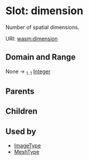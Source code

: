 
# Slot: dimension


Number of spatial dimensions.

URI: [wasm:dimension](https://w3id.org/itk/wasmdimension)


## Domain and Range

None &#8594;  <sub>1..1</sub> [Integer](types/Integer.md)

## Parents


## Children


## Used by

 * [ImageType](ImageType.md)
 * [MeshType](MeshType.md)
